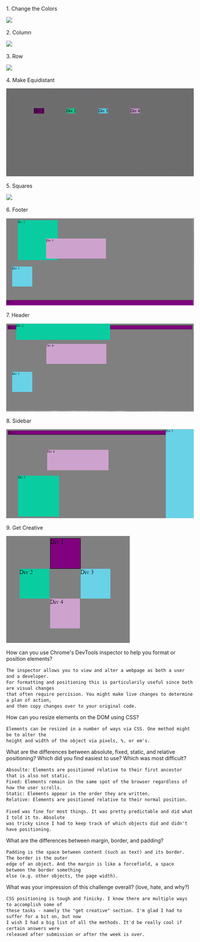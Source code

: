 <p>1. Change the Colors</p>
<img src="/chrome-devtools/imgs/1-Change-the-Colors.png">
<p>2. Column</p>
<img src="/imgs/2-Column.png">
<p>3. Row</p>
<img src="../imgs/3-Row.png">
<p>4. Make Equidistant</p>
<img src="imgs/4-Make-Equidistant.png">
<p>5. Squares</p>
<img src="imgs/5-Squares">
<p>6. Footer</p>
<img src="imgs/6-Footer.png">
<p>7. Header</p>
<img src="imgs/7-Header.png">
<p>8. Sidebar</p>
<img src="imgs/8-Sidebar.png">
<p>9. Get Creative</p>
<img src="imgs/9-Get-Creative.png">

How can you use Chrome's DevTools inspector to help you format or position elements?
	
	The inspector allows you to view and alter a webpage as both a user and a developer.
	For formatting and positioning this is particularily useful since both are visual changes
	that often require percision. You might make live changes to determine a plan of action,
	and then copy changes over to your original code.

How can you resize elements on the DOM using CSS?
	
	Elements can be resized in a number of ways via CSS. One method might be to alter the
	height and width of the object via pixels, %, or em's.

What are the differences between absolute, fixed, static, and relative positioning?
Which did you find easiest to use? Which was most difficult?
	
	Absoulte: Elements are positioned relative to their first ancestor that is also not static.
	Fixed: Elements remain in the same spot of the browser regardless of how the user scrolls.
	Static: Elements appear in the order they are written.
	Relative: Elements are positioned relative to their normal position.

	Fixed was fine for most things. It was pretty predictable and did what I told it to. Absolute
	was tricky since I had to keep track of which objects did and didn't have positioning.

What are the differences between margin, border, and padding?
	
	Padding is the space between content (such as text) and its border. The border is the outer
	edge of an object. And the margin is like a forcefield, a space between the border something
	else (e.g. other objects, the page width).

What was your impression of this challenge overall? (love, hate, and why?)
	
	CSS positioning is tough and finicky. I know there are multiple ways to accomplish some of
	these tasks - namely the "get creative" section. I'm glad I had to suffer for a bit on, but now
	I wish I had a big list of all the methods. It'd be really cool if certain answers were
	released after submission or after the week is over.